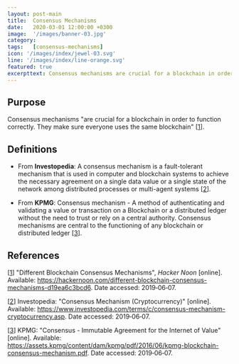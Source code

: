 ```yaml
---
layout: post-main
title:  Consensus Mechanisms
date:   2020-03-01 12:00:00 +0300
image:  '/images/banner-03.jpg'
category:
tags:   [consensus-mechanisms]
icon: '/images/index/jewel-03.svg'
line: '/images/index/line-orange.svg'
featured: true
excerpttext: Consensus mechanisms are crucial for a blockchain in order to function correctly
---
```


## Purpose

Consensus mechanisms "are crucial for a blockchain in order to function correctly. They make sure everyone uses the same
blockchain" [[1]].

## Definitions

- From **Investopedia**: A
  consensus mechanism is a fault-tolerant mechanism that is used in computer and blockchain systems to achieve the
  necessary agreement on a single data value or a single state of the network among distributed processes or multi-agent
  systems [[2]].

- From **KPMG**:
  Consensus mechanism - A method of authenticating and validating a value or transaction on a Blockchain or a distributed
  ledger without the need to trust or rely on a central authority. Consensus mechanisms are central to the functioning of
  any blockchain or distributed ledger [[3]].


## References

[[1]] "Different Blockchain Consensus Mechanisms", *Hacker Noon* [online].
Available: <https://hackernoon.com/different-blockchain-consensus-mechanisms-d19ea6c3bcd6>. Date accessed: 2019&#8209;06&#8209;07.

[1]: https://hackernoon.com/different-blockchain-consensus-mechanisms-d19ea6c3bcd6
"Different Blockchain Consensus Mechanisms"

[[2]] Investopedia: "Consensus Mechanism (Cryptocurrency)" [online].
Available: <https://www.investopedia.com/terms/c/consensus-mechanism-cryptocurrency.asp>. Date accessed: 2019&#8209;06&#8209;07.

[2]: https://www.investopedia.com/terms/c/consensus-mechanism-cryptocurrency.asp
"Consensus Mechanism (Cryptocurrency)"

[[3]] KPMG: "Consensus - Immutable Agreement for the Internet of Value" [online].
Available: <https://assets.kpmg/content/dam/kpmg/pdf/2016/06/kpmg-blockchain-consensus-mechanism.pdf>.
Date accessed: 2019&#8209;06&#8209;07.

[3]: https://assets.kpmg/content/dam/kpmg/pdf/2016/06/kpmg-blockchain-consensus-mechanism.pdf
"Consensus - Immutable Agreement for the Internet of Value"
